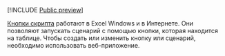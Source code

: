 [!INCLUDE [Public preview](../includes/preview-note.md)]

[Кнопки скрипта](../overview/excel.md#create-script-buttons-preview) работают в Excel Windows и в Интернете. Они позволяют запускать сценарий с помощью кнопки, которая находится на таблице. Чтобы создать или изменить кнопку или сценарий, необходимо использовать веб-приложение.
